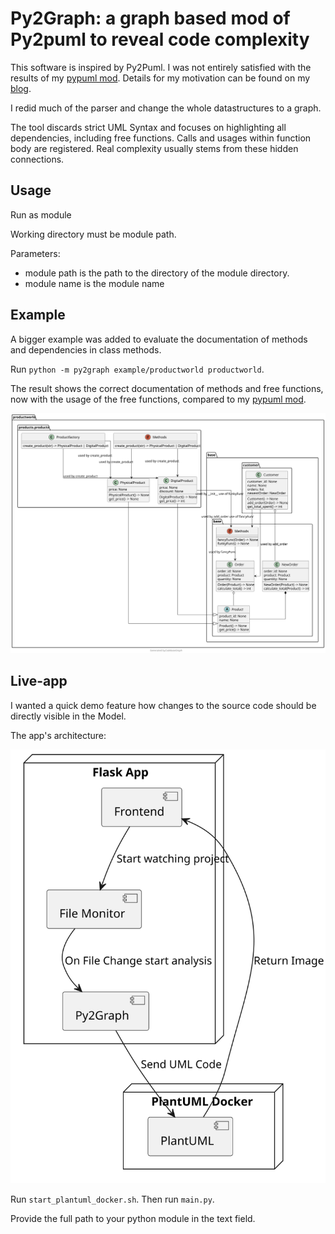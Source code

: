 
# Py2Graph: a graph based mod of Py2puml to reveal code complexity

This software is inspired by Py2Puml. I was not entirely satisfied with the results of 
my [pypuml mod](https://github.com/dolind/py2puml).
Details for my motivation can be found on my
[blog](http://www.storymelange.com/posts/projects/uml-analyser/do-you-know-the-hidden-paths-of-your-code.html).

I redid much of the parser and change the whole datastructures to a graph.

The tool discards strict UML Syntax and focuses on highlighting all dependencies, including free functions.
Calls and usages within function body are registered.
Real complexity usually stems from these hidden connections.



## Usage
Run as module

Working directory must be module path.

Parameters: 
- module path is the path to the directory of the module directory.
- module name is the module name


## Example
A bigger example was added to evaluate the documentation of methods and dependencies in class methods.

Run `python -m py2graph example/productworld productworld`.

The result shows the correct documentation of methods and free functions, now with the usage of the free functions,
compared to my [pypuml mod](https://github.com/dolind/py2puml).

![correct documentation of methods and free functions](example/productworld.svg)



## Live-app

I wanted a quick demo feature how changes to the source code should be directly visible in the Model.

The app's architecture:

![app](live-viewer/app.svg)


Run `start_plantuml_docker.sh`. Then run `main.py`. 

Provide the full path to your python module in the text field.
